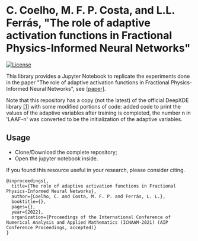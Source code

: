 # C. Coelho, M. F. P. Costa, and L.L. Ferrás, "The role of adaptive activation functions in Fractional Physics-Informed Neural Networks"

[![License](https://img.shields.io/github/license/lululxvi/deepxde)](https://github.com/lululxvi/deepxde/blob/master/LICENSE)

This library provides a Jupyter Notebook to replicate the experiments done in the paper "The role of adaptive activation functions in Fractional Physics-Informed Neural Networks", see [[paper]](https://drive.google.com/file/d/1rG3WgrAMverC5qlVPUkMLrSyTwpgw1Nr/view?usp=sharing).

Note that this repository has a copy (not the latest) of the official DeepXDE library [[1]](https://github.com/lululxvi/deepxde) with some modified portions of code: added code to print the values of the adaptive variables after training is completed, the number n in 'LAAF-n' was converted to be the initialization of the adaptive variables.


## Usage

- Clone/Download the complete repository;
- Open the jupyter notebook inside.


If you found this resource useful in your research, please consider citing.

```
@inproceedings{,
  title={The role of adaptive activation functions in Fractional Physics-Informed Neural Networks},
  author={Coelho, C. and Costa, M. F. P. and Ferrás, L. L.},
  booktitle={},
  pages={},
  year={2022},
  organization={Proceedings of the International Conference of Numerical Analysis and Applied Mathematics (ICNAAM-2021) (AIP
Conference Proceedings, accepted)}
}

```
